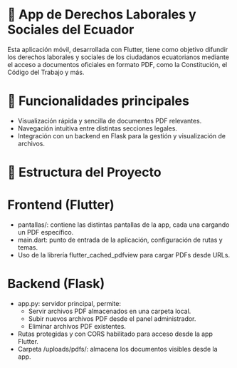 # 📱 App de Derechos Laborales y Sociales del Ecuador

Esta aplicación móvil, desarrollada con Flutter, tiene como objetivo difundir los derechos laborales y sociales de los ciudadanos ecuatorianos mediante el acceso a documentos oficiales en formato PDF, como la Constitución, el Código del Trabajo y más.

# 🎯 Funcionalidades principales
- Visualización rápida y sencilla de documentos PDF relevantes.
- Navegación intuitiva entre distintas secciones legales.
- Integración con un backend en Flask para la gestión y visualización de archivos.

# 🧱 Estructura del Proyecto
 # Frontend (Flutter)
- pantallas/: contiene las distintas pantallas de la app, cada una cargando un PDF específico.
- main.dart: punto de entrada de la aplicación, configuración de rutas y temas.
- Uso de la librería flutter_cached_pdfview para cargar PDFs desde URLs.
 # Backend (Flask)
- app.py: servidor principal, permite:
    - Servir archivos PDF almacenados en una carpeta local.
    - Subir nuevos archivos PDF desde el panel administrador.
    - Eliminar archivos PDF existentes.
- Rutas protegidas y con CORS habilitado para acceso desde la app Flutter.
- Carpeta /uploads/pdfs/: almacena los documentos visibles desde la app.
